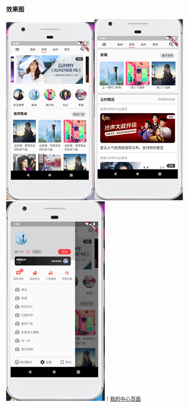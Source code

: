 ### 效果图
![首页实现图](https://raw.githubusercontent.com/HuoXiaoYe/flutter-wangyiMusic/master/images/home_page1.PNG?row=true)![首页实现图](https://raw.githubusercontent.com/HuoXiaoYe/flutter-wangyiMusic/master/images/b2.PNG?row=true)![侧边栏](https://raw.githubusercontent.com/HuoXiaoYe/flutter-wangyiMusic/master/images/drawer.PNG?row=true)！[我的中心页面](https://raw.githubusercontent.com/HuoXiaoYe/flutter-wangyiMusic/master/images/mine.PNG?row=true)